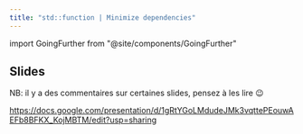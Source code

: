 ```yaml
---
title: "std::function | Minimize dependencies"
---
```


import GoingFurther from "@site/components/GoingFurther"

## Slides

NB: il y a des commentaires sur certaines slides, pensez à les lire 😉

https://docs.google.com/presentation/d/1gRtYGoLMdudeJMk3vqttePEouwAEFb8BFKX_KojMBTM/edit?usp=sharing